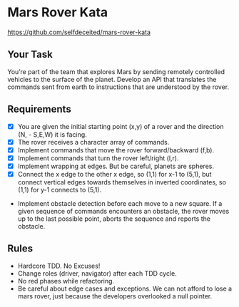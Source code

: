 # Mars Rover Kata

https://github.com/selfdeceited/mars-rover-kata

## Your Task
You’re part of the team that explores Mars by sending remotely controlled vehicles to the surface of the planet. Develop an API that translates the commands sent from earth to instructions that are understood by the rover.

## Requirements
 - [x] You are given the initial starting point (x,y) of a rover and the direction (N, - S,E,W) it is facing.
 - [x] The rover receives a character array of commands.
 - [x] Implement commands that move the rover forward/backward (f,b).
 - [x] Implement commands that turn the rover left/right (l,r).
 - [x] Implement wrapping at edges. But be careful, planets are spheres.
 - [x] Connect the x edge to the other x edge, so (1,1) for x-1 to (5,1), but connect vertical edges towards themselves in inverted coordinates, so (1,1) for y-1 connects to (5,1).
 - Implement obstacle detection before each move to a new square. If a given sequence of commands encounters an obstacle, the rover moves up to the last possible point, aborts the sequence and reports the obstacle.

## Rules
 - Hardcore TDD. No Excuses!
 - Change roles (driver, navigator) after each TDD cycle.
 - No red phases while refactoring.
 - Be careful about edge cases and exceptions. We can not afford to lose a mars rover, just because the developers overlooked a null pointer.